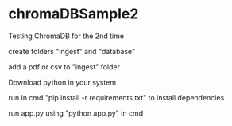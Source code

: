 # chromaDBSample2
Testing ChromaDB for the 2nd time

create folders "ingest" and "database" 

add a pdf or csv to "ingest" folder 

Download python in your system 

run in cmd "pip install -r requirements.txt" to install dependencies 

run app.py using "python app.py" in cmd  
